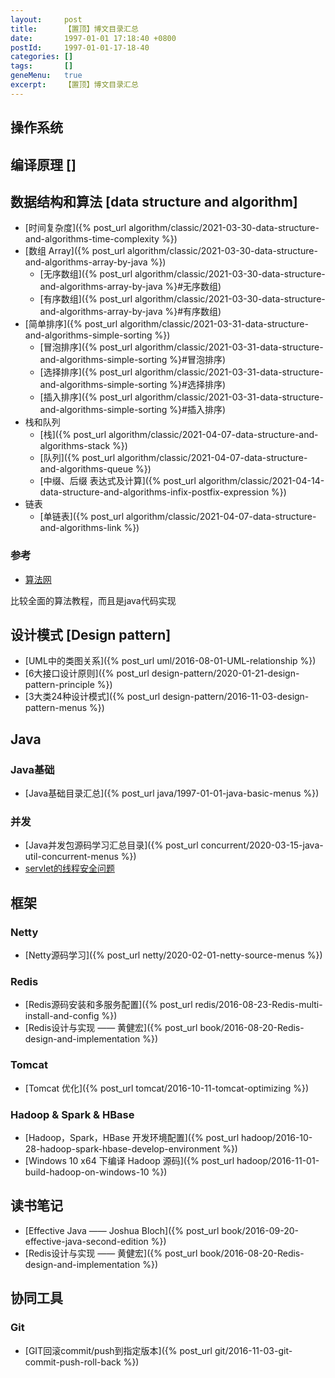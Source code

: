 ```yaml
---
layout:     post
title:      【置顶】博文目录汇总
date:       1997-01-01 17:18:40 +0800
postId:     1997-01-01-17-18-40
categories: []
tags:       []
geneMenu:   true
excerpt:    【置顶】博文目录汇总
---
```


## 操作系统

## 编译原理 []

## 数据结构和算法 [data structure and algorithm]

* [时间复杂度]({% post_url algorithm/classic/2021-03-30-data-structure-and-algorithms-time-complexity %})
* [数组 Array]({% post_url algorithm/classic/2021-03-30-data-structure-and-algorithms-array-by-java %})
  - [无序数组]({% post_url algorithm/classic/2021-03-30-data-structure-and-algorithms-array-by-java %}#无序数组)
  - [有序数组]({% post_url algorithm/classic/2021-03-30-data-structure-and-algorithms-array-by-java %}#有序数组)
* [简单排序]({% post_url algorithm/classic/2021-03-31-data-structure-and-algorithms-simple-sorting %})
  - [冒泡排序]({% post_url algorithm/classic/2021-03-31-data-structure-and-algorithms-simple-sorting %}#冒泡排序)
  - [选择排序]({% post_url algorithm/classic/2021-03-31-data-structure-and-algorithms-simple-sorting %}#选择排序)
  - [插入排序]({% post_url algorithm/classic/2021-03-31-data-structure-and-algorithms-simple-sorting %}#插入排序)
* 栈和队列
  - [栈]({% post_url algorithm/classic/2021-04-07-data-structure-and-algorithms-stack %})
  - [队列]({% post_url algorithm/classic/2021-04-07-data-structure-and-algorithms-queue %})
  - [中缀、后缀 表达式及计算]({% post_url algorithm/classic/2021-04-14-data-structure-and-algorithms-infix-postfix-expression %})
* 链表
  - [单链表]({% post_url algorithm/classic/2021-04-07-data-structure-and-algorithms-link %})


### 参考

* [算法网](http://ddrv.cn/a/88315)

比较全面的算法教程，而且是java代码实现

## 设计模式 [Design pattern]

* [UML中的类图关系]({% post_url uml/2016-08-01-UML-relationship %})
* [6大接口设计原则]({% post_url design-pattern/2020-01-21-design-pattern-principle %})
* [3大类24种设计模式]({% post_url design-pattern/2016-11-03-design-pattern-menus %})

## Java
### Java基础
* [Java基础目录汇总]({% post_url java/1997-01-01-java-basic-menus %})

### 并发
* [Java并发包源码学习汇总目录]({% post_url concurrent/2020-03-15-java-util-concurrent-menus %})
* [servlet的线程安全问题](https://www.jianshu.com/p/672a8ecada6c)

## 框架

### Netty
* [Netty源码学习]({% post_url netty/2020-02-01-netty-source-menus %})

### Redis
* [Redis源码安装和多服务配置]({% post_url redis/2016-08-23-Redis-multi-install-and-config %})
* [Redis设计与实现 —— 黄健宏]({% post_url book/2016-08-20-Redis-design-and-implementation %})

### Tomcat
* [Tomcat 优化]({% post_url tomcat/2016-10-11-tomcat-optimizing %})

### Hadoop & Spark & HBase
* [Hadoop，Spark，HBase 开发环境配置]({% post_url hadoop/2016-10-28-hadoop-spark-hbase-develop-environment %})
* [Windows 10 x64 下编译 Hadoop 源码]({% post_url hadoop/2016-11-01-build-hadoop-on-windows-10 %})

## 读书笔记
* [Effective Java —— Joshua Bloch]({% post_url book/2016-09-20-effective-java-second-edition %})
* [Redis设计与实现 —— 黄健宏]({% post_url book/2016-08-20-Redis-design-and-implementation %})

## 协同工具

### Git
* [GIT回滚commit/push到指定版本]({% post_url git/2016-11-03-git-commit-push-roll-back %})
